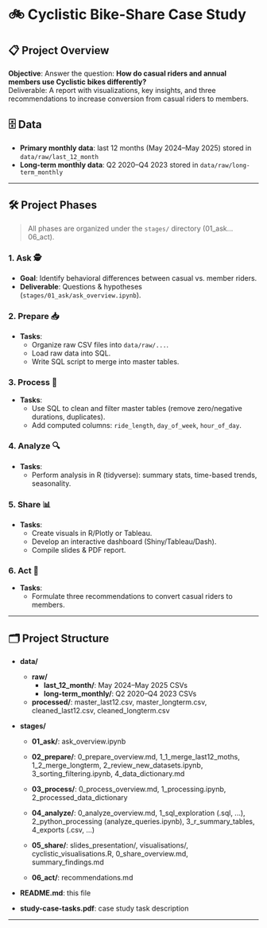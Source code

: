# 🚲 Cyclistic Bike-Share Case Study

## 📋 Project Overview
**Objective**: Answer the question: **How do casual riders and annual members use Cyclistic bikes differently?**  
Deliverable: A report with visualizations, key insights, and three recommendations to increase conversion from casual riders to members.

## 🗄️ Data
- **Primary monthly data**: last 12 months (May 2024–May 2025) stored in `data/raw/last_12_month`
- **Long-term monthly data**: Q2 2020–Q4 2023 stored in `data/raw/long-term_monthly`

---

## 🛠️ Project Phases
> All phases are organized under the `stages/` directory (01_ask…06_act).

### 1. Ask 🕵️
- **Goal**: Identify behavioral differences between casual vs. member riders.
- **Deliverable**: Questions & hypotheses (`stages/01_ask/ask_overview.ipynb`).

### 2. Prepare 📥
- **Tasks**:
  - Organize raw CSV files into `data/raw/...`.
  - Load raw data into SQL.
  - Write SQL script to merge into master tables.

### 3. Process 🧹
- **Tasks**:
  - Use SQL to clean and filter master tables (remove zero/negative durations, duplicates).
  - Add computed columns: `ride_length`, `day_of_week`, `hour_of_day`.

### 4. Analyze 🔍
- **Tasks**:
  - Perform analysis in R (tidyverse): summary stats, time-based trends, seasonality.

### 5. Share 📊
- **Tasks**:
  - Create visuals in R/Plotly or Tableau.
  - Develop an interactive dashboard (Shiny/Tableau/Dash).
  - Compile slides & PDF report.

### 6. Act 🏁
- **Tasks**:
  - Formulate three recommendations to convert casual riders to members.

---

## 🗂️ Project Structure

- **data/**
  - **raw/**
    - **last_12_month/**: May 2024–May 2025 CSVs
    - **long-term_monthly/**: Q2 2020–Q4 2023 CSVs
  - **processed/**: master_last12.csv, master_longterm.csv, 
                    cleaned_last12.csv, cleaned_longterm.csv
                    
- **stages/**
  - **01_ask/**: ask_overview.ipynb

  - **02_prepare/**: 0_prepare_overview.md, 1_1_merge_last12_moths, 1_2_merge_longterm, 
                     2_review_new_datasets.ipynb, 3_sorting_filtering.ipynb, 4_data_dictionary.md

  - **03_process/**: 0_process_overview.md, 1_processing.ipynb, 2_processed_data_dictionary

  - **04_analyze/**: 0_analyze_overview.md, 1_sql_exploration (.sql, ...), 2_python_processing 
                     (analyze_queries.ipynb), 3_r_summary_tables, 4_exports (.csv, ...)

  - **05_share/**: slides_presentation/, visualisations/, cyclistic_visualisations.R, 
                   0_share_overview.md, summary_findings.md
  - **06_act/**: recommendations.md

- **README.md**: this file
- **study-case-tasks.pdf**: case study task description

---